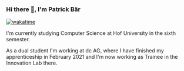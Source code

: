 ### Hi there 👋, I'm Patrick Bär

<!--
**baerla/baerla** is a ✨ _special_ ✨ repository because its `README.md` (this file) appears on your GitHub profile.

Here are some ideas to get you started:

- 🔭 I’m currently working on ...
- 🌱 I’m currently learning ...
- 👯 I’m looking to collaborate on ...
- 🤔 I’m looking for help with ...
- 💬 Ask me about ...
- 📫 How to reach me: ...
- 😄 Pronouns: ...
- ⚡ Fun fact: ...
-->
[![wakatime](https://wakatime.com/badge/user/e58fd96b-e98b-410c-a01d-cd71fe6be9b3.svg)](https://wakatime.com/@e58fd96b-e98b-410c-a01d-cd71fe6be9b3)

I'm currently studying Computer Science at Hof University in the sixth semester.

As a dual student I'm working at dc AG, where I have finished my apprenticeship in February 2021 and I'm now working as Trainee in the Innovation Lab there.

